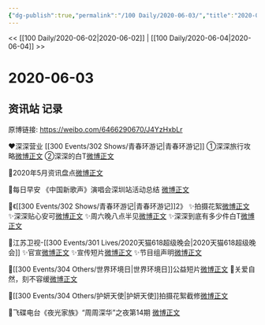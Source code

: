 ```yaml
---
{"dg-publish":true,"permalink":"/100 Daily/2020-06-03/","title":"2020-06-03","created":"2023-04-05T16:49:46.622+08:00","updated":"2023-04-05T17:03:21.017+08:00"}
---
```



<< [[100 Daily/2020-06-02\|2020-06-02]] | [[100 Daily/2020-06-04\|2020-06-04]] >>

# 2020-06-03

## 资讯站 记录

原博链接: https://weibo.com/6466290670/J4YzHxbLr

❤️深深营业 [[300 Events/302 Shows/青春环游记\|青春环游记]]
①深深旅行攻略[微博正文](https://m.weibo.cn/6466290670/4511707563258104)
②深深的白T[微博正文](https://m.weibo.cn/6466290670/4511777947264134)

🌸2020年5月资讯盘点[微博正文](https://m.weibo.cn/6466290670/4511663031948238)

🌄每日早安
《中国新歌声》演唱会深圳站活动总结
[微博正文](https://m.weibo.cn/6466290670/4511641814004817)

🌸《[[300 Events/302 Shows/青春环游记\|青春环游记]]2》
✨拍摄花絮[微博正文](https://m.weibo.cn/6466290670/4511740782290363)
✨深深贴心安可[微博正文](https://m.weibo.cn/6466290670/4511793533452151)
✨周六晚八点半见[微博正文](https://m.weibo.cn/6466290670/4511780363734156)
✨深深到底有多少件白T[微博正文](https://m.weibo.cn/6466290670/4511715616031732)

🌸江苏卫视-[[300 Events/301 Lives/2020天猫618超级晚会\|2020天猫618超级晚会]]
✨官宣[微博正文](https://m.weibo.cn/6466290670/4511735430321172)
✨宣传短片[微博正文](https://m.weibo.cn/6466290670/4511823472863706)
✨节目组声明[微博正文](https://m.weibo.cn/6466290670/4511858717063418)

🌸[[300 Events/304 Others/世界环境日\|世界环境日]]公益短片[微博正文](https://m.weibo.cn/6466290670/4511688789031142)
🌸关爱自然，刻不容缓[微博正文](https://m.weibo.cn/6466290670/4511803181407890)

🌸[[300 Events/304 Others/护妍天使\|护妍天使]]拍摄花絮截修[微博正文](https://m.weibo.cn/6466290670/4511834302235514)

🌸飞碟电台《夜光家族》“周周深华”之夜第14期 [微博正文](https://m.weibo.cn/6466290670/4511886866256864)
